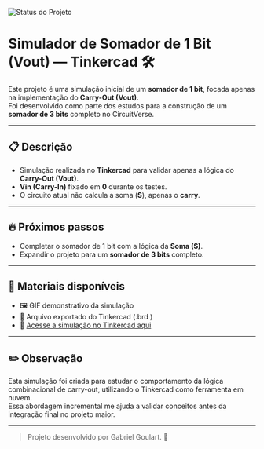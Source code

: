 ![Status do Projeto](https://img.shields.io/badge/status-em%20desenvolvimento-yellow)

# Simulador de Somador de 1 Bit (Vout) — Tinkercad 🛠️

Este projeto é uma simulação inicial de um **somador de 1 bit**, focada apenas na implementação do **Carry-Out (Vout)**.  
Foi desenvolvido como parte dos estudos para a construção de um **somador de 3 bits** completo no CircuitVerse.

---

## 📋 Descrição

- Simulação realizada no **Tinkercad** para validar apenas a lógica do **Carry-Out (Vout)**.
- **Vin (Carry-In)** fixado em **0** durante os testes.
- O circuito atual não calcula a soma (**S**), apenas o **carry**.

---

## 🔥 Próximos passos

- Completar o somador de 1 bit com a lógica da **Soma (S)**.
- Expandir o projeto para um **somador de 3 bits** completo.

---

## 📂 Materiais disponíveis

- 🖼️ GIF demonstrativo da simulação
- 📄 Arquivo exportado do Tinkercad (.brd )
- 🔗 [Acesse a simulação no Tinkercad aqui](https://www.tinkercad.com/things/a8xSBzxUf3Z/editel?returnTo=%2Fprojects&sharecode=ovCnDKJl93iKsV01vfYwhYtNPlSw7E8s3y6qJv_SfMg)

---

## ✏️ Observação

Esta simulação foi criada para estudar o comportamento da lógica combinacional de carry-out, utilizando o Tinkercad como ferramenta em nuvem.  
Essa abordagem incremental me ajuda a validar conceitos antes da integração final no projeto maior.

---

> Projeto desenvolvido por Gabriel Goulart. 🚀
